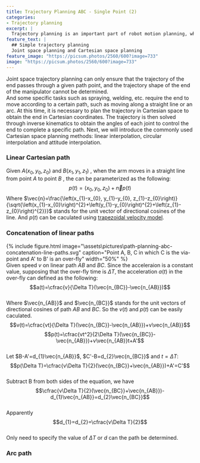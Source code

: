 ```yaml
---
title: Trajectory Planning ABC - Single Point (2)
categories:
- Trajectory planning
excerpt: |
  Trajectory planning is an important part of robot motion planning, which determines the performance of the entire control system in practical applications. From the perspective of specific implementation, it can generally be divided into two types: joint space and Cartesian space. 
feature_text: |
  ## Simple trajectory planning
  Joint space planning and Cartesian space planning 
feature_image: "https://picsum.photos/2560/600?image=733"
image: "https://picsum.photos/2560/600?image=733"
---
```


Joint space trajectory planning can only ensure that the trajectory of the end passes through a given path point, and the trajectory shape of the end of the manipulator cannot be determined.  
And some specific tasks such as spraying, welding, etc. require the end to move according to a certain path, such as moving along a straight line or an arc. At this time, it is necessary to plan the trajectory in Cartesian space to obtain the end in Cartesian coordinates. The trajectory is then solved through inverse kinematics to obtain the angles of each joint to control the end to complete a specific path. Next, we will introduce the commonly used Cartesian space planning methods: linear interpolation, circular interpolation and attitude interpolation.  
### Linear Cartesian path
Given $A\left(x_{0}, y_{0}, z_{0}\right)$ and $B\left(x_{1}, y_{1}, z_{1}\right)$ , when the arm moves in a straight line from point $A$ to point $B$ , the can be parameterized as the following:  
$$p(t)=\left(x_{0}, y_{0}, z_{0}\right)+\vec{n}p(t)$$
Where $\vec{n}=\frac{\left(x_{1}-x_{0}, y_{1}-y_{0}, z_{1}-z_{0}\right)}{\sqrt{\left(x_{1}-x_{0}\right)^{2}+\left(y_{1}-y_{0}\right)^{2}+\left(z_{1}-z_{0}\right)^{2}}}$ stands for the unit vector of directional cosines of the line. And $p(t)$ can be caculated using [trapezoidal velocity model](2020-12-29-path-planning-abc.md).

### Concatenation of linear paths
{% include figure.html image="\assets\pictures\path-planning-abc-concatenation-line-paths.svg" caption="Point A, B, C in which C is the via-point and A' to B' is an over-fly" width="50%" %}  
Given speed $v$ on linear path $AB$ and $BC$. Since the acceleraion is a constant value, supposing that the over-fly time is $\Delta T$, the acceleration $a(t)$ in the over-fly can defined as the following:  
$$a(t)=\cfrac{v}{\Delta T}(\vec{n_{BC}}-\vec{n_{AB}})$$  
Where $\vec{n_{AB}}$ and $\vec{n_{BC}}$ stands for the unit vectors of directional cosines of path  $AB$ and $BC$. So the $v(t)$ and $p(t)$ can be easily caculated.  
$$v(t)=\cfrac{vt}{\Delta T}(\vec{n_{BC}}-\vec{n_{AB}})+v\vec{n_{AB}}$$
$$p(t)=\cfrac{vt^2}{2\Delta T}(\vec{n_{BC}}-\vec{n_{AB}})+v\vec{n_{AB}}t+A'$$  
Let $B-A'=d_{1}\vec{n_{AB}}$, $C'-B=d_{2}\vec{n_{BC}}$ and $t=\Delta T$:  
$$p(\Delta T)=\cfrac{v\Delta T}{2}(\vec{n_{BC}}+\vec{n_{AB}})+A'=C'$$  
Subtract B from both sides of the equation, we have  
$$\cfrac{v\Delta T}{2}(\vec{n_{BC}}+\vec{n_{AB}})-d_{1}\vec{n_{AB}}=d_{2}\vec{n_{BC}}$$  
Apparently  
$$d_{1}=d_{2}=\cfrac{v\Delta T}{2}$$  
Only need to specify the value of $\Delta T$ or $d$ can the path be determined.
### Arc path